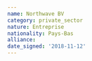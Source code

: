 ```yaml
---
name: Northwave BV
category: private_sector
nature: Entreprise
nationality: Pays-Bas
alliance: 
date_signed: '2018-11-12'
---
```

    